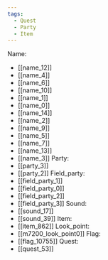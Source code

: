 ```yaml
---
tags:
  - Quest
  - Party
  - Item
---
```

Name:
- [[name_12]]
- [[name_4]]
- [[name_6]]
- [[name_10]]
- [[name_1]]
- [[name_0]]
- [[name_14]]
- [[name_2]]
- [[name_9]]
- [[name_5]]
- [[name_7]]
- [[name_13]]
- [[name_3]]
Party:
- [[party_3]]
- [[party_2]]
Field_party:
- [[field_party_1]]
- [[field_party_0]]
- [[field_party_2]]
- [[field_party_3]]
Sound:
- [[sound_17]]
- [[sound_39]]
Item:
- [[item_862]]
Look_point:
- [[m7200_look_point0]]
Flag:
- [[flag_10755]]
Quest:
- [[quest_53]]
